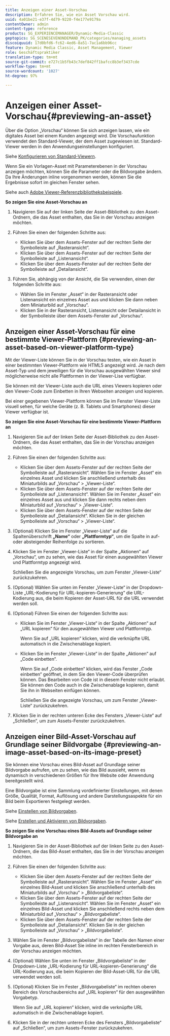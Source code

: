 ```yaml
---
title: Anzeigen einer Asset-Vorschau
description: Erfahren Sie, wie ein Asset Vorschau wird.
uuid: 4a01be21-e37f-4d79-9220-f4e177e9179a
contentOwner: admin
content-type: reference
products: SG_EXPERIENCEMANAGER/Dynamic-Media-Classic
geptopics: SG_SCENESEVENONDEMAND_PK/categories/managing_assets
discoiquuid: 17d0bfd6-fc62-4ed6-8a51-7ac1a6bb96cc
feature: Dynamic Media Classic, Asset Management, Viewer
role: Geschäftspraktiker
translation-type: tm+mt
source-git-commit: e727c1b5fb43c7def842ff1bafcc8b3ef3437cde
workflow-type: tm+mt
source-wordcount: '1027'
ht-degree: 97%

---
```



# Anzeigen einer Asset-Vorschau{#previewing-an-asset}

Über die Option „Vorschau“ können Sie sich anzeigen lassen, wie ein digitales Asset bei einem Kunden angezeigt wird. Die Vorschaufunktion verwendet den Standard-Viewer, der dem Asset zugewiesen ist. Standard-Viewer werden in den Anwendungseinstellungen konfiguriert. 

Siehe [Konfigurieren von Standard-Viewern](application-setup.md#configuring_default_viewers).

Wenn Sie ein Vorlagen-Asset mit Parameterebenen in der Vorschau anzeigen möchten, können Sie die Parameter oder die Bildvorgabe ändern. Da Ihre Änderungen inline vorgenommen werden, können Sie die Ergebnisse sofort im gleichen Fenster sehen.

Siehe auch [Adobe Viewer-Referenzbibliotheksbeispiele](https://landing.adobe.com/en/na/dynamic-media/ctir-2755/live-demos.html).

**So zeigen Sie eine Asset-Vorschau an**

1. Navigieren Sie auf der linken Seite der Asset-Bibliothek zu den Asset-Ordnern, die das Asset enthalten, das Sie in der Vorschau anzeigen möchten.
1. Führen Sie einen der folgenden Schritte aus:

   * Klicken Sie über dem Assets-Fenster auf der rechten Seite der Symbolleiste auf „Rasteransicht“.
   * Klicken Sie über dem Assets-Fenster auf der rechten Seite der Symbolleiste auf „Listenansicht“.
   * Klicken Sie über dem Assets-Fenster auf der rechten Seite der Symbolleiste auf „Detailansicht“.

1. Führen Sie, abhängig von der Ansicht, die Sie verwenden, einen der folgenden Schritte aus:

   * Wählen Sie im Fenster „Asset“ in der Rasteransicht oder Listenansicht ein einzelnes Asset aus und klicken Sie dann neben dem Miniaturbild auf „Vorschau“.
   * Klicken Sie in der Rasteransicht, Listenansicht oder Detailansicht in der Symbolleiste über dem Assets-Fenster auf „Vorschau“.

## Anzeigen einer Asset-Vorschau für eine bestimmte Viewer-Plattform  {#previewing-an-asset-based-on-viewer-platform-type}

Mit der Viewer-Liste können Sie in der Vorschau testen, wie ein Asset in einer bestimmten Viewer-Plattform wie HTML5 angezeigt wird. Je nach dem Asset-Typ und dem jeweiligen für die Vorschau ausgewählten Viewer sind möglicherweise nicht alle Plattformen in der Viewer-Lise verfügbar.

Sie können mit der Viewer-Liste auch die URL eines Viewers kopieren oder den Viewer-Code zum Einbetten in Ihren Webseiten anzeigen und kopieren.

Bei einer gegebenen Viewer-Plattform können Sie im Fenster Viewer-Liste visuell sehen, für welche Geräte (z. B. Tablets und Smartphones) dieser Viewer verfügbar ist.

**So zeigen Sie eine Asset-Vorschau für eine bestimmte Viewer-Plattform an**

1. Navigieren Sie auf der linken Seite der Asset-Bibliothek zu den Asset-Ordnern, die das Asset enthalten, das Sie in der Vorschau anzeigen möchten.
1. Führen Sie einen der folgenden Schritte aus:

   * Klicken Sie über dem Assets-Fenster auf der rechten Seite der Symbolleiste auf „Rasteransicht“. Wählen Sie im Fenster „Asset“ ein einzelnes Asset und klicken Sie anschließend unterhalb des Miniaturbilds auf „Vorschau“ > „Viewer-Liste“.
   * Klicken Sie über dem Assets-Fenster auf der rechten Seite der Symbolleiste auf „Listenansicht“. Wählen Sie im Fenster „Asset“ ein einzelnes Asset aus und klicken Sie dann rechts neben dem Miniaturbild auf „Vorschau“ > „Viewer-Liste“.
   * Klicken Sie über dem Assets-Fenster auf der rechten Seite der Symbolleiste auf „Detailansicht“. Klicken Sie in der gleichen Symbolleiste auf „Vorschau“ > „Viewer-Liste“.

1. (Optional) Klicken Sie im Fenster „Viewer-Liste“ auf die Spaltenüberschrift **„Name“** oder **„Plattformtyp“**, um die Spalte in auf- oder absteigender Reihenfolge zu sortieren.
1. Klicken Sie im Fenster „Viewer-Liste“ in der Spalte „Aktionen“ auf „Vorschau“, um zu sehen, wie das Asset für einen ausgewählten Viewer und Plattformtyp angezeigt wird.

   Schließen Sie die angezeigte Vorschau, um zum Fenster „Viewer-Liste“ zurückzukehren.

1. (Optional) Wählen Sie unten im Fenster „Viewer-Liste“ in der Dropdown-Liste „URL-Kodierung für URL-kopieren-Generierung“ die URL-Kodierung aus, die beim Kopieren der Asset-URL für die URL verwendet werden soll.
1. (Optional) Führen Sie einen der folgenden Schritte aus:

   * Klicken Sie im Fenster „Viewer-Liste“ in der Spalte „Aktionen“ auf „URL kopieren“ für den ausgewählten Viewer und Plattformtyp.

      Wenn Sie auf „URL kopieren“ klicken, wird die verknüpfte URL automatisch in die Zwischenablage kopiert.

   * Klicken Sie im Fenster „Viewer-Liste“ in der Spalte „Aktionen“ auf „Code einbetten“.

      Wenn Sie auf „Code einbetten“ klicken, wird das Fenster „Code einbetten“ geöffnet, in dem Sie den Viewer-Code überprüfen können. Das Bearbeiten von Code ist in diesem Fenster nicht erlaubt. Sie können den Code auch in die Zwischenablage kopieren, damit Sie ihn in Webseiten einfügen können.

      Schließen Sie die angezeigte Vorschau, um zum Fenster „Viewer-Liste“ zurückzukehren.

1. Klicken Sie in der rechten unteren Ecke des Fensters „Viewer-Liste“ auf „Schließen“, um zum Assets-Fenster zurückzukehren.

## Anzeigen einer Bild-Asset-Vorschau auf Grundlage seiner Bildvorgabe  {#previewing-an-image-asset-based-on-its-image-preset}

Sie können eine Vorschau eines Bild-Asset auf Grundlage seiner Bildvorgabe aufrufen, um zu sehen, wie das Bild aussieht, wenn es dynamisch in verschiedenen Größen für Ihre Website oder Anwendung bereitgestellt wird.

Eine Bildvorgabe ist eine Sammlung vordefinierter Einstellungen, mit denen Größe, Qualität, Format, Auflösung und andere Darstellungsaspekte für ein Bild beim Exportieren festgelegt werden. 

Siehe [Einstellen von Bildvorgaben](setting-image-presets.md#setting_up_image_presets).

Siehe [Erstellen und Aktivieren von Bildvorgaben](creating-enabling-image-presets.md#creating_and_enabling_image_presets).

**So zeigen Sie eine Vorschau eines Bild-Assets auf Grundlage seiner Bildvorgabe an**

1. Navigieren Sie in der Asset-Bibliothek auf der linken Seite zu den Asset-Ordnern, die das Bild-Asset enthalten, das Sie in der Vorschau anzeigen möchten.
1. Führen Sie einen der folgenden Schritte aus:

   * Klicken Sie über dem Assets-Fenster auf der rechten Seite der Symbolleiste auf „Rasteransicht“. Wählen Sie im Fenster „Asset“ ein einzelnes Bild-Asset und klicken Sie anschließend unterhalb des Miniaturbilds auf „Vorschau“ > „Bildvorgabeliste“.
   * Klicken Sie über dem Assets-Fenster auf der rechten Seite der Symbolleiste auf „Listenansicht“. Wählen Sie im Fenster „Asset“ ein einzelnes Bild-Asset und klicken Sie anschließend rechts neben dem Miniaturbild auf „Vorschau“ > „Bildvorgabeliste“.
   * Klicken Sie über dem Assets-Fenster auf der rechten Seite der Symbolleiste auf „Detailansicht“. Klicken Sie in der gleichen Symbolleiste auf „Vorschau“ > „Bildvorgabeliste“.

1. Wählen Sie im Fenster „Bildvorgabeliste“ in der Tabelle den Namen einer Vorgabe aus, deren Bild-Asset Sie inline im rechten Fensterbereich in der Vorschau anzeigen möchten.
1. (Optional) Wählen Sie unten im Fenster „Bildvorgabeliste“ in der Dropdown-Liste „URL-Kodierung für URL-kopieren-Generierung“ die URL-Kodierung aus, die beim Kopieren der Bild-Asset-URL für die URL verwendet werden soll.
1. (Optional) Klicken Sie im Fester „Bildvorgabeliste“ im rechten oberen Bereich des Vorschaubereichs auf „URL kopieren“ für den ausgewählten Vorgabetyp.

   Wenn Sie auf „URL kopieren“ klicken, wird die verknüpfte URL automatisch in die Zwischenablage kopiert.

1. Klicken Sie in der rechten unteren Ecke des Fensters „Bildvorgabeliste“ auf „Schließen“, um zum Assets-Fenster zurückzukehren.

